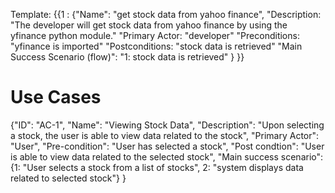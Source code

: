 
Template: 
{{1 :
{"Name": "get stock data from yahoo finance",
"Description: "The developer will get stock data from yahoo finance by using the yfinance python module."
"Primary Actor: "developer"
"Preconditions: "yfinance is imported"
"Postconditions: "stock data is retrieved"
"Main Success Scenario (flow)": "1: stock data is retrieved" }
}}

# Use Cases
{"ID": "AC-1",
"Name": "Viewing Stock Data",
"Description": "Upon selecting a stock, the user is able to view data related to the stock",
"Primary Actor": "User",
"Pre-condition": "User has selected a stock",
"Post condtion": "User is able to view data related to the selected stock",
"Main success scenario": {1: "User selects a stock from a list of stocks", 2: "system displays data related to selected stock"}
}

